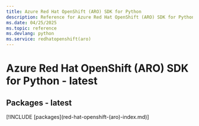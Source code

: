 ```yaml
---
title: Azure Red Hat OpenShift (ARO) SDK for Python
description: Reference for Azure Red Hat OpenShift (ARO) SDK for Python
ms.date: 04/25/2025
ms.topic: reference
ms.devlang: python
ms.service: redhatopenshift(aro)
---
```

# Azure Red Hat OpenShift (ARO) SDK for Python - latest
## Packages - latest
[!INCLUDE [packages](red-hat-openshift-(aro\)-index.md)]